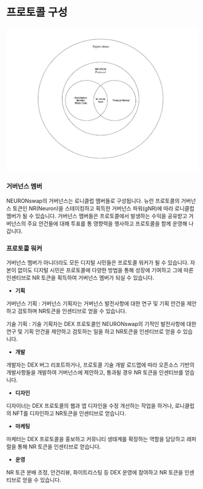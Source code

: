 # 프로토콜 구성

![Protocol Composition](<../.gitbook/assets/image (18).png>)

### 거버넌스 멤버

NEURONswap의 거버넌스는 로니클럽 멤버들로 구성됩니다. 뉴런 프로토콜의 거버넌스 토큰인 NR(Neuron)을 스테이킹하고 획득한 거버넌스 파워(gNR)에 따라 로니클럽 멤버가 될 수 있습니다. 거버넌스 멤버들은 프로토콜에서 발생하는 수익을 공유받고 거버넌스의 주요 안건들에 대해 투표를 통 영향력을 행사하고 프로토콜을 함께 운영해 나갑니다.

### 프로토콜 워커

거버넌스 멤버가 아니더라도 모든 디지털 시민들은 프로토콜 워커가 될 수 있습니다. 자본이 없이도 디지털 시민은 프로토콜에 다양한 방법을 통해 성장에 기여하고 그에 따른 인센티브로 NR 토큰을 획득하여 거버넌스 멤버가 되실 수 있습니다.

* **기획**

거버넌스 기획 : 거버넌스 기획자는 거버넌스 발전사항에 대한 연구 및 기획 안건을 제안하고 검토하며 NR토큰을 인센티브로 얻을 수 있습니다.

기술 기획 : 기술 기획자는 DEX 프로토콜인 NEURONswap의 기적인 발전사항에 대한 연구 및 기획 안건을 제안하고 검토하는 일을 하고 NR토큰을 인센티브로 얻을 수 있습니다.

* **개발**

개발자는 DEX 버그 리포트하거나, 프로토콜 기술 개발 로드맵에 따라 오픈소스 기반의 개발사항들을 개발하여 거버넌스에 제안하고, 통과될 경우 NR 토큰을 인센티브를 얻습니다.

* **디자인**

디자이너는 DEX 프로토콜의 웹과 앱 디자인을 수정 개선하는 작업을 하거나, 로니클럽의 NFT를 디자인하고 NR토큰을 인센티브로 얻습니다.

* **마케팅**

마케터는 DEX 프로토콜을 홍보하고 커뮤니티 생태계를 확장하는 역할을 담당하고 레퍼럴을 통해 NR 토큰을 인센티브로 얻습니다.

* **운영**

NR 토큰 분배 조정, 안건리뷰, 화이트리스팅 등 DEX 운영에 참여하고 NR 토큰을 인센티브로 얻을 수 있습니다.
